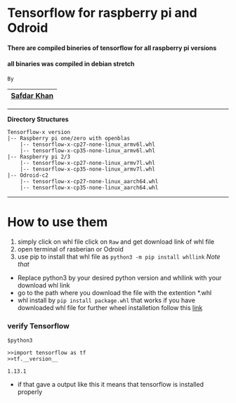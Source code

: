 # Tensorflow for raspberry pi and Odroid

#### There are compiled bineries of tensorflow for all raspberry pi  versions

#### all binaries was compiled in debian stretch
``` By ```

| [Safdar Khan](https://www.safdarkhan.cf) |
| ---------------------------------------- |

___________________________
**Directory Structures**
```
Tensorflow-x version
|-- Raspberry pi one/zero with openblas
    |-- tensorflow-x-cp27-none-linux_armv6l.whl
    |-- tensorflow-x-cp35-none-linux_armv6l.whl
|-- Raspberry pi 2/3
    |-- tensorflow-x-cp27-none-linux_armv7l.whl
    |-- tensorflow-x-cp35-none-linux_armv7l.whl
|-- Odroid-c2
    |-- tensorflow-x-cp27-none-linux_aarch64.whl
    |-- tensorflow-x-cp35-none-linux_aarch64.whl
```

_____________________
# How to use them
1. simply click on whl file click on `Raw` and get download link of whl file
2. open terminal of rasberian or Odroid
3. use pip to install that whl file as
```python3 -m pip install whllink```
*Note that*
* Replace python3 by your desired python version and whllink with your download whl link
* go to the path where you download the file with the extention *.whl
* whl install by 
```pip install package.whl```
that works if you have downloaded whl file for further wheel installetion follow this [link](https://pythonwheels.com/) 

### verify Tensorflow
```$python3```
```
>>import tensorflow as tf
>>tf.__version__
```
```1.13.1```
- if that gave a output like this it means that tensorflow is installed properly

